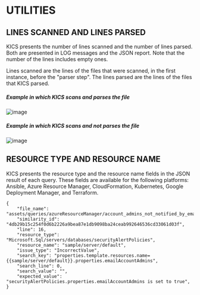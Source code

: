 # UTILITIES


## LINES SCANNED AND LINES PARSED 

KICS presents the number of lines scanned and the number of lines parsed. Both are presented in LOG messages and the JSON report. Note that the number of the lines includes empty ones.

Lines scanned are the lines of the files that were scanned, in the first instance, before the "parser step". The lines parsed are the lines of the files that KICS parsed.


##### Example in which KICS scans and parses the file

![image](https://user-images.githubusercontent.com/74001161/161734278-b834bdb3-2696-4331-b045-bf3ec6e7fedf.png)


##### Example in which KICS scans and not parses the file

![image](https://user-images.githubusercontent.com/74001161/161734076-f6cfcf33-6096-4712-80b5-02d367ae73e0.png)



## RESOURCE TYPE AND RESOURCE NAME

KICS presents the resource type and the resource name fields in the JSON result of each query. These fields are available for the following platforms: Ansible, Azure Resource Manager, CloudFormation, Kubernetes, Google Deployment Manager, and Terraform.

```
{
	"file_name": "assets/queries/azureResourceManager/account_admins_not_notified_by_email/test/positive3.json",
	"similarity_id": "4db29b15c254f0d6b2226a9bea87e1db9098ba24ceab992646536cd33061d03f",
	"line": 16,
	"resource_type": "Microsoft.Sql/servers/databases/securityAlertPolicies",
	"resource_name": "sample/server/default",
	"issue_type": "IncorrectValue",
	"search_key": "properties.template.resources.name={{sample/server/default}}.properties.emailAccountAdmins",
	"search_line": 0,
	"search_value": "",
	"expected_value": "securityAlertPolicies.properties.emailAccountAdmins is set to true",
}
```
